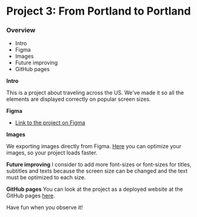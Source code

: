 # Project 3: From Portland to Portland

### Overview
* Intro
* Figma
* Images
* Future improving
* GitHub pages

**Intro**

This is a project about traveling across the US. We've made it so all the elements are displayed correctly on popular screen sizes.

**Figma**

* [Link to the project on Figma](https://www.figma.com/file/AtbNbstbxWPcMqvF061V0R/Sprint-3%3A-From-Portland-to-Portland-%7C-desktop-%2B-mobile?node-id=0%3A1)

**Images**

We exporting images directly from Figma. [Here](https://tinypng.com/) you can optimize your images, so your project loads faster. 

**Future improving**
I consider to add more font-sizes or font-sizes for titles, subtitles and texts because the screen size can be changed and the text must be optimized to each size.

**GitHub pages**
You can look at the project as a deployed website at the GitHub pages [here](https://arte504.github.io/web_project_3/).

Have fun when you observe it!